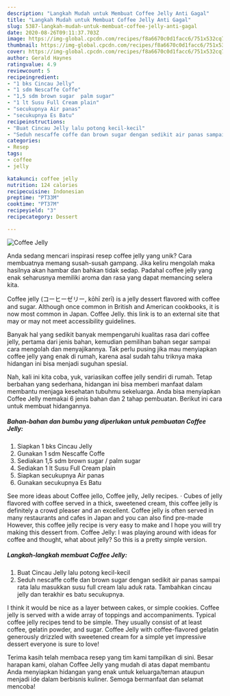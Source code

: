 ```yaml
---
description: "Langkah Mudah untuk Membuat Coffee Jelly Anti Gagal"
title: "Langkah Mudah untuk Membuat Coffee Jelly Anti Gagal"
slug: 5387-langkah-mudah-untuk-membuat-coffee-jelly-anti-gagal
date: 2020-08-26T09:11:37.703Z
image: https://img-global.cpcdn.com/recipes/f8a6670c0d1facc6/751x532cq70/coffee-jelly-foto-resep-utama.jpg
thumbnail: https://img-global.cpcdn.com/recipes/f8a6670c0d1facc6/751x532cq70/coffee-jelly-foto-resep-utama.jpg
cover: https://img-global.cpcdn.com/recipes/f8a6670c0d1facc6/751x532cq70/coffee-jelly-foto-resep-utama.jpg
author: Gerald Haynes
ratingvalue: 4.9
reviewcount: 5
recipeingredient:
- "1 bks Cincau Jelly"
- "1 sdm Nescaffe Coffe"
- "1,5 sdm brown sugar  palm sugar"
- "1 lt Susu Full Cream plain"
- "secukupnya Air panas"
- "secukupnya Es Batu"
recipeinstructions:
- "Buat Cincau Jelly lalu potong kecil-kecil"
- "Seduh nescaffe coffe dan brown sugar dengan sedikit air panas sampai rata lalu masukkan susu full cream lalu aduk rata. Tambahkan cincau jelly dan terakhir es batu secukupnya."
categories:
- Resep
tags:
- coffee
- jelly

katakunci: coffee jelly 
nutrition: 124 calories
recipecuisine: Indonesian
preptime: "PT33M"
cooktime: "PT37M"
recipeyield: "3"
recipecategory: Dessert

---
```



![Coffee Jelly](https://img-global.cpcdn.com/recipes/f8a6670c0d1facc6/751x532cq70/coffee-jelly-foto-resep-utama.jpg)

Anda sedang mencari inspirasi resep coffee jelly yang unik? Cara membuatnya memang susah-susah gampang. Jika keliru mengolah maka hasilnya akan hambar dan bahkan tidak sedap. Padahal coffee jelly yang enak seharusnya memiliki aroma dan rasa yang dapat memancing selera kita.

Coffee jelly (コーヒーゼリー, kōhī zerī) is a jelly dessert flavored with coffee and sugar. Although once common in British and American cookbooks, it is now most common in Japan. Coffee Jelly. this link is to an external site that may or may not meet accessibility guidelines.

Banyak hal yang sedikit banyak mempengaruhi kualitas rasa dari coffee jelly, pertama dari jenis bahan, kemudian pemilihan bahan segar sampai cara mengolah dan menyajikannya. Tak perlu pusing jika mau menyiapkan coffee jelly yang enak di rumah, karena asal sudah tahu triknya maka hidangan ini bisa menjadi suguhan spesial.


Nah, kali ini kita coba, yuk, variasikan coffee jelly sendiri di rumah. Tetap berbahan yang sederhana, hidangan ini bisa memberi manfaat dalam membantu menjaga kesehatan tubuhmu sekeluarga. Anda bisa menyiapkan Coffee Jelly memakai 6 jenis bahan dan 2 tahap pembuatan. Berikut ini cara untuk membuat hidangannya.

<!--inarticleads1-->

##### Bahan-bahan dan bumbu yang diperlukan untuk pembuatan Coffee Jelly:

1. Siapkan 1 bks Cincau Jelly
1. Gunakan 1 sdm Nescaffe Coffe
1. Sediakan 1,5 sdm brown sugar / palm sugar
1. Sediakan 1 lt Susu Full Cream plain
1. Siapkan secukupnya Air panas
1. Gunakan secukupnya Es Batu


See more ideas about Coffee jello, Coffee jelly, Jelly recipes. · Cubes of jelly flavored with coffee served in a thick, sweetened cream, this coffee jelly is definitely a crowd pleaser and an excellent. Coffee jelly is often served in many restaurants and cafes in Japan and you can also find pre-made However, this coffee jelly recipe is very easy to make and I hope you will try making this dessert from. Coffee Jelly: I was playing around with ideas for coffee and thought, what about jelly? So this is a pretty simple version. 

<!--inarticleads2-->

##### Langkah-langkah membuat Coffee Jelly:

1. Buat Cincau Jelly lalu potong kecil-kecil
1. Seduh nescaffe coffe dan brown sugar dengan sedikit air panas sampai rata lalu masukkan susu full cream lalu aduk rata. Tambahkan cincau jelly dan terakhir es batu secukupnya.


I think it would be nice as a layer between cakes, or simple cookies. Coffee jelly is served with a wide array of toppings and accompaniments. Typical coffee jelly recipes tend to be simple. They usually consist of at least coffee, gelatin powder, and sugar. Coffee Jelly with coffee-flavored gelatin generously drizzled with sweetened cream for a simple yet impressive dessert everyone is sure to love! 

Terima kasih telah membaca resep yang tim kami tampilkan di sini. Besar harapan kami, olahan Coffee Jelly yang mudah di atas dapat membantu Anda menyiapkan hidangan yang enak untuk keluarga/teman ataupun menjadi ide dalam berbisnis kuliner. Semoga bermanfaat dan selamat mencoba!
